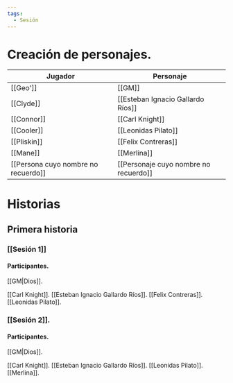 ```yaml
---
tags:
  - Sesión
---
```

# Creación de personajes.

| Jugador                         | Personaje                         |
|---------------------------------|-----------------------------------|
| [[Geo']]                            | [[GM]]                                |
| [[Clyde]]                           | [[Esteban Ignacio Gallardo Ríos]]     |
| [[Connor]]                          | [[Carl Knight]]                         |
| [[Cooler]]                          | [[Leonidas Pilato]]                          |
| [[Pliskin]]                         | [[Felix Contreras]]                   |
| [[Mane]]                            | [[Merlina]]                           |
| [[Persona cuyo nombre no recuerdo]] | [[Personaje cuyo nombre no recuerdo]] |
# Historias

## Primera historia

### [[Sesión 1]]

#### Participantes.

[[GM|Dios]].

[[Carl Knight]].
[[Esteban Ignacio Gallardo Ríos]].
[[Felix Contreras]].
[[Leonidas Pilato]].

### [[Sesión 2]].

#### Participantes.

[[GM|Dios]].

[[Carl Knight]].
[[Esteban Ignacio Gallardo Ríos]].
[[Leonidas Pilato]].
[[Merlina]].